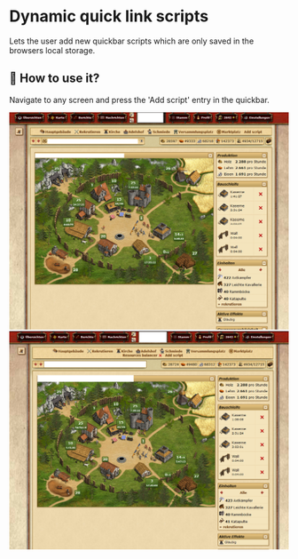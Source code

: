 # Dynamic quick link scripts

Lets the user add new quickbar scripts which are only saved in the browsers local storage.

## 🚀 How to use it?
Navigate to any screen and press the 'Add script' entry in the quickbar.

![image info](./screenshot.png)
![image info](./screenshot1.png)